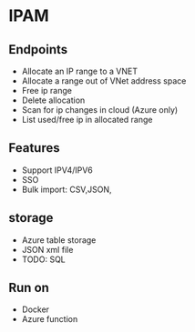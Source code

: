 # IPAM

## Endpoints
* Allocate an IP range to a VNET
* Allocate a range out of VNet address space
* Free ip range
* Delete allocation
* Scan for ip changes in cloud (Azure only)
* List used/free ip in allocated range

## Features
* Support IPV4/IPV6
* SSO
* Bulk import: CSV,JSON,

## storage
* Azure table storage
* JSON xml file
* TODO: SQL

## Run on
* Docker
* Azure function
